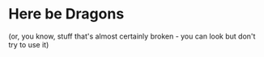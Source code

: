 # Here be Dragons

(or, you know, stuff that's almost certainly broken - you can look but don't try to use it)